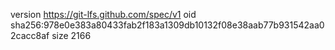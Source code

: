 version https://git-lfs.github.com/spec/v1
oid sha256:978e0e383a80433fab2f183a1309db10132f08e38aab77b931542aa02cacc8af
size 2166
